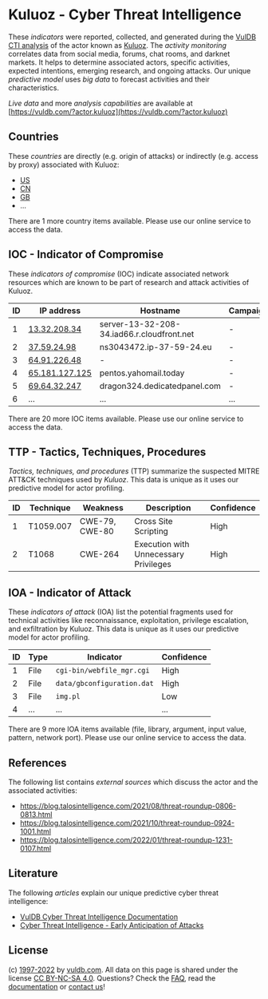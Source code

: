 # Kuluoz - Cyber Threat Intelligence

These _indicators_ were reported, collected, and generated during the [VulDB CTI analysis](https://vuldb.com/?kb.cti) of the actor known as [Kuluoz](https://vuldb.com/?actor.kuluoz). The _activity monitoring_ correlates data from social media, forums, chat rooms, and darknet markets. It helps to determine associated actors, specific activities, expected intentions, emerging research, and ongoing attacks. Our unique _predictive model_ uses _big data_ to forecast activities and their characteristics.

_Live data_ and more _analysis capabilities_ are available at [https://vuldb.com/?actor.kuluoz](https://vuldb.com/?actor.kuluoz)

## Countries

These _countries_ are directly (e.g. origin of attacks) or indirectly (e.g. access by proxy) associated with Kuluoz:

* [US](https://vuldb.com/?country.us)
* [CN](https://vuldb.com/?country.cn)
* [GB](https://vuldb.com/?country.gb)
* ...

There are 1 more country items available. Please use our online service to access the data.

## IOC - Indicator of Compromise

These _indicators of compromise_ (IOC) indicate associated network resources which are known to be part of research and attack activities of Kuluoz.

ID | IP address | Hostname | Campaign | Confidence
-- | ---------- | -------- | -------- | ----------
1 | [13.32.208.34](https://vuldb.com/?ip.13.32.208.34) | server-13-32-208-34.iad66.r.cloudfront.net | - | High
2 | [37.59.24.98](https://vuldb.com/?ip.37.59.24.98) | ns3043472.ip-37-59-24.eu | - | High
3 | [64.91.226.48](https://vuldb.com/?ip.64.91.226.48) | - | - | High
4 | [65.181.127.125](https://vuldb.com/?ip.65.181.127.125) | pentos.yahomail.today | - | High
5 | [69.64.32.247](https://vuldb.com/?ip.69.64.32.247) | dragon324.dedicatedpanel.com | - | High
6 | ... | ... | ... | ...

There are 20 more IOC items available. Please use our online service to access the data.

## TTP - Tactics, Techniques, Procedures

_Tactics, techniques, and procedures_ (TTP) summarize the suspected MITRE ATT&CK techniques used by _Kuluoz_. This data is unique as it uses our predictive model for actor profiling.

ID | Technique | Weakness | Description | Confidence
-- | --------- | -------- | ----------- | ----------
1 | T1059.007 | CWE-79, CWE-80 | Cross Site Scripting | High
2 | T1068 | CWE-264 | Execution with Unnecessary Privileges | High

## IOA - Indicator of Attack

These _indicators of attack_ (IOA) list the potential fragments used for technical activities like reconnaissance, exploitation, privilege escalation, and exfiltration by Kuluoz. This data is unique as it uses our predictive model for actor profiling.

ID | Type | Indicator | Confidence
-- | ---- | --------- | ----------
1 | File | `cgi-bin/webfile_mgr.cgi` | High
2 | File | `data/gbconfiguration.dat` | High
3 | File | `img.pl` | Low
4 | ... | ... | ...

There are 9 more IOA items available (file, library, argument, input value, pattern, network port). Please use our online service to access the data.

## References

The following list contains _external sources_ which discuss the actor and the associated activities:

* https://blog.talosintelligence.com/2021/08/threat-roundup-0806-0813.html
* https://blog.talosintelligence.com/2021/10/threat-roundup-0924-1001.html
* https://blog.talosintelligence.com/2022/01/threat-roundup-1231-0107.html

## Literature

The following _articles_ explain our unique predictive cyber threat intelligence:

* [VulDB Cyber Threat Intelligence Documentation](https://vuldb.com/?kb.cti)
* [Cyber Threat Intelligence - Early Anticipation of Attacks](https://www.scip.ch/en/?labs.20201022)

## License

(c) [1997-2022](https://vuldb.com/?kb.changelog) by [vuldb.com](https://vuldb.com/?kb.about). All data on this page is shared under the license [CC BY-NC-SA 4.0](https://creativecommons.org/licenses/by-nc-sa/4.0/). Questions? Check the [FAQ](https://vuldb.com/?kb.faq), read the [documentation](https://vuldb.com/?kb) or [contact us](https://vuldb.com/?contact)!

